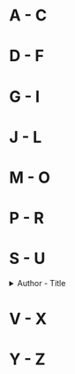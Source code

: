 # A - C

# D - F

# G - I

# J - L

# M - O

# P - R

# S - U
<details>
  <summary>Author - Title</summary>

  * [Stephen King & Peter Straub - The Talisman (The Talisman #1)](https://github.com/chyneyee/ReadingJournal/blob/main/Fantasy/The_Talisman-Stephen_King_%26_Peter_Straub.md)

</details>

# V - X

# Y - Z
